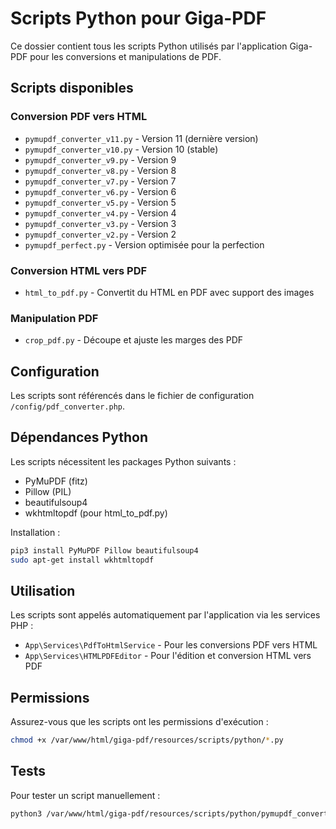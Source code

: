 # Scripts Python pour Giga-PDF

Ce dossier contient tous les scripts Python utilisés par l'application Giga-PDF pour les conversions et manipulations de PDF.

## Scripts disponibles

### Conversion PDF vers HTML
- `pymupdf_converter_v11.py` - Version 11 (dernière version)
- `pymupdf_converter_v10.py` - Version 10 (stable)
- `pymupdf_converter_v9.py` - Version 9
- `pymupdf_converter_v8.py` - Version 8
- `pymupdf_converter_v7.py` - Version 7
- `pymupdf_converter_v6.py` - Version 6
- `pymupdf_converter_v5.py` - Version 5
- `pymupdf_converter_v4.py` - Version 4
- `pymupdf_converter_v3.py` - Version 3
- `pymupdf_converter_v2.py` - Version 2
- `pymupdf_perfect.py` - Version optimisée pour la perfection

### Conversion HTML vers PDF
- `html_to_pdf.py` - Convertit du HTML en PDF avec support des images

### Manipulation PDF
- `crop_pdf.py` - Découpe et ajuste les marges des PDF

## Configuration

Les scripts sont référencés dans le fichier de configuration `/config/pdf_converter.php`.

## Dépendances Python

Les scripts nécessitent les packages Python suivants :
- PyMuPDF (fitz)
- Pillow (PIL)
- beautifulsoup4
- wkhtmltopdf (pour html_to_pdf.py)

Installation :
```bash
pip3 install PyMuPDF Pillow beautifulsoup4
sudo apt-get install wkhtmltopdf
```

## Utilisation

Les scripts sont appelés automatiquement par l'application via les services PHP :
- `App\Services\PdfToHtmlService` - Pour les conversions PDF vers HTML
- `App\Services\HTMLPDFEditor` - Pour l'édition et conversion HTML vers PDF

## Permissions

Assurez-vous que les scripts ont les permissions d'exécution :
```bash
chmod +x /var/www/html/giga-pdf/resources/scripts/python/*.py
```

## Tests

Pour tester un script manuellement :
```bash
python3 /var/www/html/giga-pdf/resources/scripts/python/pymupdf_converter_v10.py input.pdf output.html
```